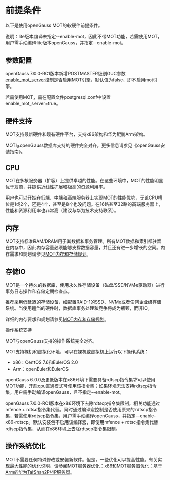 # 前提条件<a name="ZH-CN_TOPIC_0289901003"></a>

以下是使用openGauss MOT的软硬件前提条件。

说明：lite版本编译未指定--enable-mot，因此不带MOT功能，若需使用MOT，用户需手动编译lite版本openGauss，并指定--enable-mot。

## 参数配置<a name="section62723590"></a>

openGauss 7.0.0-RC1版本新增POSTMASTER级别GUC参数[enable_mot_server](../DatabaseReference/内存表.md)控制是否启用MOT引擎，默认值为false，即不启用mot引擎。

若需使用MOT，需在配置文件postgresql.conf中设置enable_mot_server=true。

## 硬件支持<a name="zh-cn_topic_0283136672_zh-cn_topic_0280525104_section62723595"></a>

MOT支持最新硬件和现有硬件平台，支持x86架构和华为鲲鹏Arm架构。

MOT与openGauss数据库支持的硬件完全对齐。更多信息请参见《openGauss安装指南》。

## CPU<a name="zh-cn_topic_0283136672_zh-cn_topic_0280525104_section27641449"></a>

MOT在多核服务器（扩容）上提供卓越的性能。在这些环境中，MOT的性能明显优于友商，并提供近线性扩展和极高的资源利用率。

用户也可以开始在低端、中端和高端服务器上实现MOT的性能优势，无论CPU槽位是1或2个，还是4个，甚至是8个也没问题。在16路甚至32路的高端服务器上，性能和资源利用率也非常高（建议与华为技术支持联系）。

## 内存<a name="zh-cn_topic_0283136672_zh-cn_topic_0280525104_section47446450"></a>

MOT支持标准RAM/DRAM用于其数据和事务管理。所有MOT数据和索引都驻留在内存中，因此内存容量必须能够支撑数据容量，并且还有进一步增长的空间。内存需求和规划请参见[MOT内存和存储规划](MOT内存和存储规划.md)。

## 存储IO<a name="zh-cn_topic_0283136672_zh-cn_topic_0280525104_section24364873"></a>

MOT是一个持久的数据库，使用永久性存储设备（磁盘/SSD/NVMe驱动器）进行事务日志操作和存储定期检查点。

推荐采用低延迟的存储设备，如配置RAID-1的SSD、NVMe或者任何企业级存储系统。当使用适当的硬件时，数据库事务处理和竞争将成为瓶颈，而非IO。

详细的内存要求和规划请参见[MOT内存和存储规划](MOT内存和存储规划.md)。

操作系统支持

MOT与openGauss支持的操作系统完全对齐。

MOT支持裸机和虚拟化环境，可以在裸机或虚拟机上运行以下操作系统：

-   x86：CentOS 7.6和EulerOS 2.0
-   Arm：openEuler和EulerOS

openGauss 6.0.0及更低版本在x86环境下需要具备rdtscp指令集才可以使用MOT功能，开启cpu直通模式可使用该指令集；如果环境无法支持rdtscp指令集，用户需手动编译openGauss，且不指定--enable-mot。

openGauss 7.0.0-RC1版本在x86环境下去除rdtscp指令集限制，相关功能通过mfence + rdtsc指令集代替。同时通过编译宏控制是否使用原来的rdtscp指令集，若需使用rdtscp指令集，用户需手动编译openGauss，并指定--enable-x86-rdtscp。默认安装包不启用该编译宏，即使用mfence + rdtsc指令集代替rdtscp指令集，从而在x86环境上去除rdtscp指令集限制。

## 操作系统优化<a name="zh-cn_topic_0283136672_zh-cn_topic_0280525104_section17957270"></a>

MOT不需要任何特殊修改或安装新软件。但是，一些优化可以提高性能。有关实现最大性能的优化说明，请参阅[MOT服务器优化：x86](MOT服务器优化-x86.md)和[MOT服务器优化：基于Arm的华为TaiShan2P/4P服务器](MOT服务器优化-基于Arm的华为TaiShan2P-4P服务器.md)。

